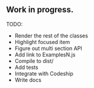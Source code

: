 ## Work in progress.

TODO:

* Render the rest of the classes
* Highlight focused item
* Figure out multi section API
* Add link to ExamplesN.js
* Compile to dist/
* Add tests
* Integrate with Codeship
* Write docs

